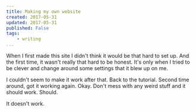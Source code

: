 ```yaml
---
title: Making my own website
created: 2017-05-31
updated: 2017-05-31
published: False
tags:
    - writing
...
```


When I first made this site I didn't think it would be that hard to set up.
And the first time, it wasn't really that hard to be honest. It's only when I
tried to be clever and change around some settings that it blew up on me.

I couldn't seem to make it work after that. Back to the tutorial. Second time
around, got it working again. Okay. Don't mess with any weird stuff and it
should work. Should.

It doesn't work.

